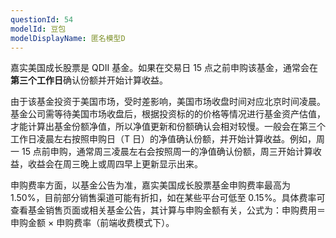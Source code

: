 ```yaml
---
questionId: 54
modelId: 豆包
modelDisplayName: 匿名模型D
---
```

嘉实美国成长股票是 QDII 基金。如果在交易日 15 点之前申购该基金，通常会在**第三个工作日**确认份额并开始计算收益。

  

由于该基金投资于美国市场，受时差影响，美国市场收盘时间对应北京时间凌晨。基金公司需等待美国市场收盘后，根据投资标的的价格等情况进行基金资产估值，才能计算出基金份额净值，所以净值更新和份额确认会相对较慢。一般会在第三个工作日凌晨左右按照申购日（T 日）的净值确认份额，并开始计算收益。例如，周一 15 点前申购，通常周三凌晨左右会按照周一的净值确认份额，周三开始计算收益，收益会在周三晚上或周四早上更新显示出来。

  

申购费率方面，以基金公告为准，嘉实美国成长股票基金申购费率最高为 1.50%，目前部分销售渠道可能有折扣，如在某些平台可低至 0.15%。具体费率可查看基金销售页面或相关基金公告，其计算与申购金额有关，公式为：申购费用＝申购金额 × 申购费率（前端收费模式下）。
